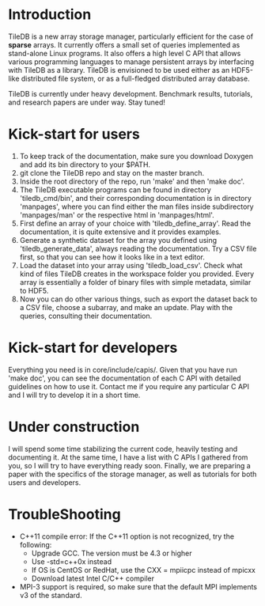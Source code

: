 Introduction
============

TileDB is a new array storage manager, particularly efficient for the case of 
**sparse** arrays. It currently offers a small set of queries implemented
as stand-alone Linux programs. It also offers a high level C API that allows various
programming languages to manage persistent arrays by interfacing with TileDB as a library.
TileDB is envisioned to be used either as an HDF5-like distributed file system,
or as a full-fledged distributed array database.

TileDB is currently under heavy development. Benchmark results, tutorials,
and research papers are under way. Stay tuned! 

Kick-start for users
====================

1. To keep track of the documentation, make sure you download Doxygen and
add its bin directory to your $PATH.
2. git clone the TileDB repo and stay on the master branch.
3. Inside the root directory of the repo, run 'make' and then 'make doc'.
4. The TileDB executable programs can be found in directory 'tiledb\_cmd/bin',
and their corresponding documentation is in directory 'manpages', where you
can find either the man files inside subdirectory 'manpages/man' or the 
respective html in 'manpages/html'.
5. First define an array of your choice with 'tiledb\_define\_array'. Read
the documentation, it is quite extensive and it provides examples.
6. Generate a synthetic dataset for the array you defined using
'tiledb\_generate\_data', always reading the documentation. Try a CSV file
first, so that you can see how it looks like in a text editor.
7. Load the dataset into your array using 'tiledb\_load\_csv'. Check what
kind of files TileDB creates in the workspace folder you provided. Every
array is essentially a folder of binary files with simple metadata, similar
to HDF5.
8. Now you can do other various things, such as export the dataset back
to a CSV file, choose a subarray, and make an update. Play with the queries,
consulting their documentation.

Kick-start for developers
=========================

Everything you need is in core/include/capis/. Given that you have run
'make doc', you can see the documentation of each C API with detailed 
guidelines on how to use it. Contact me if you require any particular 
C API and I will try to develop it in a short time. 

Under construction
==================

I will spend some time stabilizing the current code, heavily testing and
documenting it. At the same time, I have a list with C APIs I gathered 
from you, so I will try to have everything ready soon. Finally, we are
preparing a paper with the specifics of the storage manager, as well
as tutorials for both users and developers.

TroubleShooting
===============

* C++11 compile error: If the C++11 option is not recognized, try the following:
  * Upgrade GCC. The version must be 4.3 or higher
  * Use -std=c++0x instead
  * If OS is CentOS or RedHat, use the CXX = mpiicpc instead of mpicxx
  * Download latest Intel C/C++ compiler
* MPI-3 support is required, so make sure that the default MPI implements v3 of 
the standard.
